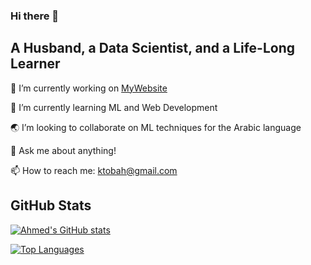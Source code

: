 ### Hi there 👋

## A Husband, a Data Scientist, and a Life-Long Learner

🔭 I’m currently working on [MyWebsite](https://github.com/ktobah/MyWebsite)

🌱 I’m currently learning ML and Web Development

:earth_asia: I’m looking to collaborate on ML techniques for the Arabic language

💬 Ask me about anything!

📫 How to reach me: ktobah@gmail.com
<!--
**ktobah/ktobah** is a ✨ _special_ ✨ repository because its `README.md` (this file) appears on your GitHub profile.
- ⚡ Fun fact: ...
-->

## GitHub Stats

[![Ahmed's GitHub stats](https://github-readme-stats-puce-psi.vercel.app/api?username=ktobah&count_private=true&show_icons=true&theme=buefy&cache_seconds=86400&include_all_commits=true)](https://github.com/ktobah)

[![Top Languages](https://github-readme-stats-puce-psi.vercel.app/api/top-langs/?username=ktobah&layout=compact)](https://github.com/ktobah)

<!--[![Wakatime](https://github-readme-stats-puce-psi.vercel.app/api/wakatime?username=ktobah)](https://github.com/ktobah)-->
